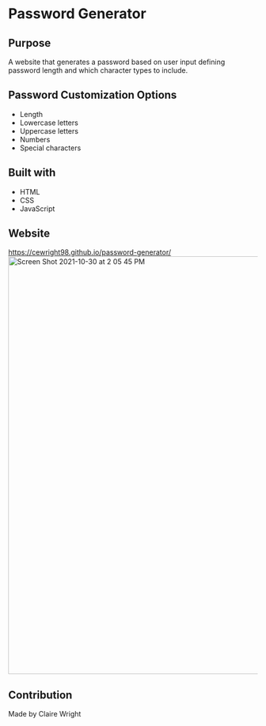 # Password Generator

## Purpose
A website that generates a password based on user input defining password length and which character types to include.

## Password Customization Options
* Length
* Lowercase letters
* Uppercase letters
* Numbers
* Special characters

## Built with
* HTML
* CSS
* JavaScript

## Website
https://cewright98.github.io/password-generator/
<img width="845" alt="Screen Shot 2021-10-30 at 2 05 45 PM" src="https://user-images.githubusercontent.com/90212939/139553047-36ef0f29-bc12-418e-9b6c-e911d5ef44cd.png">


## Contribution 
Made by Claire Wright
